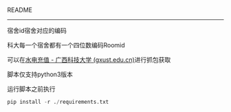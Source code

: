 README

------

宿舍id宿舍对应的编码

科大每一个宿舍都有一个四位数编码Roomid

可以在[水电充值 - 广西科技大学 (gxust.edu.cn)](https://zywxhd02.gxust.edu.cn/?OpenIDToken=orOX3v4zQ1SvZkVZ4tzeqqEX_rr8)进行抓包获取

脚本仅支持python3版本

运行脚本之前执行

```python
pip install -r ./requirements.txt
```

